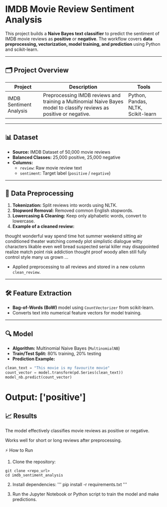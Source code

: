 # IMDB Movie Review Sentiment Analysis

This project builds a **Naive Bayes text classifier** to predict the sentiment of IMDB movie reviews as **positive** or **negative**. The workflow covers **data preprocessing, vectorization, model training, and prediction** using Python and scikit-learn.

---

## 🗂️ Project Overview

| Project | Description | Tools |
|---------|-------------|-------|
| IMDB Sentiment Analysis | Preprocessing IMDB reviews and training a Multinomial Naive Bayes model to classify reviews as positive or negative. | Python, Pandas, NLTK, Scikit-learn |

---

## 📊 Dataset

- **Source:** IMDB Dataset of 50,000 movie reviews  
- **Balanced Classes:** 25,000 positive, 25,000 negative  
- **Columns:**
  - `review`: Raw movie review text  
  - `sentiment`: Target label (`positive` / `negative`)  

---

## 🧹 Data Preprocessing

1. **Tokenization:** Split reviews into words using NLTK.  
2. **Stopword Removal:** Removed common English stopwords.  
3. **Lowercasing & Cleaning:** Keep only alphabetic words, convert to lowercase.  
4. **Example of a cleaned review:**

thought wonderful way spend time hot summer weekend sitting air conditioned theater watching comedy plot simplistic dialogue witty characters likable even well bread suspected serial killer may disappointed realize match point risk addiction thought proof woody allen still fully control style many us grown ...


- Applied preprocessing to all reviews and stored in a new column `clean_review`.

---

## 🛠️ Feature Extraction

- **Bag-of-Words (BoW)** model using `CountVectorizer` from scikit-learn.  
- Converts text into numerical feature vectors for model training.

---

## 🔍 Model

- **Algorithm:** Multinomial Naive Bayes (`MultinomialNB`)  
- **Train/Test Split:** 80% training, 20% testing  
- **Prediction Example:**

```python
clean_text = "This movie is my favourite movie"
count_vector = model.transform(pd.Series(clean_text))
model_nb.predict(count_vector)
```
# Output: ['positive']

## 📈 Results

The model effectively classifies movie reviews as positive or negative.

Works well for short or long reviews after preprocessing.

⚡ How to Run

1. Clone the repository:
```
git clone <repo_url>
cd imdb_sentiment_analysis
```

2. Install dependencies:
'''
pip install -r requirements.txt
'''

3. Run the Jupyter Notebook or Python script to train the model and make predictions.
